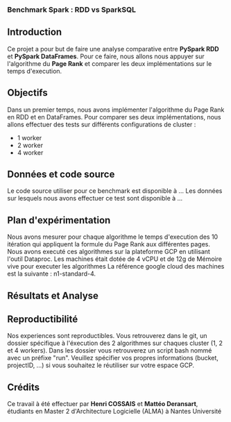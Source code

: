 ### Benchmark Spark : RDD vs SparkSQL

## Introduction
Ce projet a pour but de faire une analyse comparative entre **PySpark RDD** et **PySpark DataFrames**.
Pour ce faire, nous allons nous appuyer sur l'algorithme du **Page Rank** et comparer les deux implémentations sur le temps d'execution.

## Objectifs
Dans un premier temps, nous avons implémenter l'algorithme du Page Rank en RDD et en DataFrames.
Pour comparer ses deux implémentations, nous allons effectuer des tests sur différents configurations de cluster :
- 1 worker
- 2 worker
- 4 worker

## Données et code source
Le code source utiliser pour ce benchmark est disponible à ...
Les données sur lesquels nous avons effectuer ce test sont disponible à ...

## Plan d'expérimentation
Nous avons mesurer pour chaque algorithme le temps d'execution des 10 itération qui appliquent la formule du Page Rank aux différentes pages.
Nous avons executé ces algorithmes sur la plateforme GCP en utilisant l'outil Dataproc.
Les machines était dotée de 4 vCPU et de 12g de Mémoire vive pour executer les algorithmes
La référence google cloud des machines est la suivante : n1-standard-4.

## Résultats et Analyse

## Reproductibilité
Nos experiences sont reproductibles. Vous retrouverez dans le git, un dossier spécifique à l'éxecution des 2 algorithmes sur chaques cluster (1, 2 et 4 workers).
Dans les dossier vous retrouverez un script bash nommé avec un préfixe "run".
Veuillez spécifier vos propres informations (bucket, projectID, ...) si vous souhaitez le réutiliser sur votre espace GCP.

## Crédits
Ce travail à été effectuer par **Henri COSSAIS** et **Mattéo Deransart**, étudiants en Master 2 d'Architecture Logicielle (ALMA) à Nantes Université
